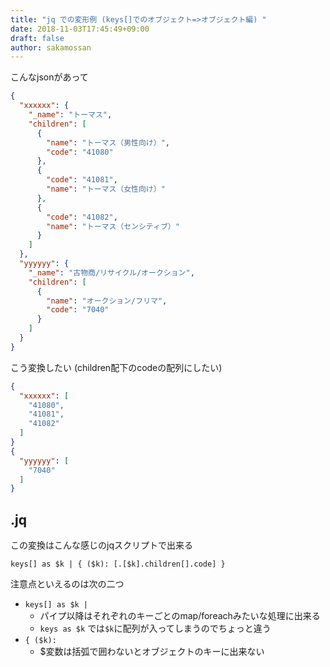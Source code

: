 ```yaml
---
title: "jq での変形例 (keys[]でのオブジェクト=>オブジェクト編) "
date: 2018-11-03T17:45:49+09:00
draft: false
author: sakamossan
---
```


こんなjsonがあって

```json
{
  "xxxxxx": {
    "_name": "トーマス",
    "children": [
      {
        "name": "トーマス（男性向け）",
        "code": "41080"
      },
      {
        "code": "41081",
        "name": "トーマス（女性向け）"
      },
      {
        "code": "41082",
        "name": "トーマス（センシティブ）"
      }
    ]
  },
  "yyyyyy": {
    "_name": "古物商/リサイクル/オークション",
    "children": [
      {
        "name": "オークション/フリマ",
        "code": "7040"
      }
    ]
  }
}
```

こう変換したい (children配下のcodeの配列にしたい)

```json
{
  "xxxxxx": [
    "41080",
    "41081",
    "41082"
  ]
}
{
  "yyyyyy": [
    "7040"
  ]
}
```


## .jq

この変換はこんな感じのjqスクリプトで出来る

```
keys[] as $k | { ($k): [.[$k].children[].code] }
```

注意点といえるのは次の二つ

- `keys[] as $k | `
    - パイプ以降はそれぞれのキーごとのmap/foreachみたいな処理に出来る
    - `keys as $k` では`$k`に配列が入ってしまうのでちょっと違う
- `{ ($k):`
    - $変数は括弧で囲わないとオブジェクトのキーに出来ない



